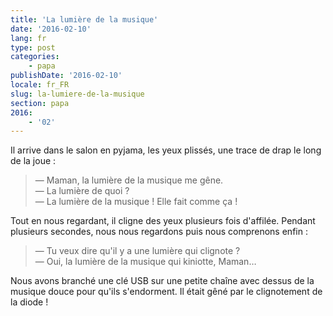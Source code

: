 ```yaml
---
title: 'La lumière de la musique'
date: '2016-02-10'
lang: fr
type: post
categories:
    - papa
publishDate: '2016-02-10'
locale: fr_FR
slug: la-lumiere-de-la-musique
section: papa
2016:
    - '02'
---
```


Il arrive dans le salon en pyjama, les yeux plissés, une trace de drap le long de la joue :

> — Maman, la lumière de la musique me gêne.  
> — La lumière de quoi ?  
> — La lumière de la musique ! Elle fait comme ça !

Tout en nous regardant, il cligne des yeux plusieurs fois d'affilée. Pendant plusieurs secondes, nous nous regardons puis nous comprenons enfin :

> — Tu veux dire qu'il y a une lumière qui clignote ?  
> — Oui, la lumière de la musique qui kiniotte, Maman…

Nous avons branché une clé USB sur une petite chaîne avec dessus de la musique douce pour qu'ils s'endorment. Il était gêné par le clignotement de la diode !

